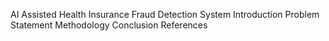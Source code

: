 AI Assisted Health Insurance Fraud Detection System
Introduction
Problem Statement
Methodology
Conclusion
References
